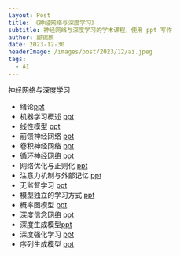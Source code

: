```yaml
---
layout: Post
title: 《神经网络与深度学习》
subtitle: 神经网络与深度学习的学术课程，使用 ppt 写作
author: 邱锡鹏
date: 2023-12-30
headerImage: /images/post/2023/12/ai.jpeg
tags:
  - AI
---
```

神经网络与深度学习

- 绪论[ppt](/ppt/2023/12/1.pptx) 
- 机器学习概述  [ppt](/ppt/2023/12/2.pptx) 
- 线性模型 [ppt](/ppt/2023/12/3.pptx)  
- 前馈神经网络 [ppt](/ppt/2023/12/4.pptx) 
- 卷积神经网络 [ppt](/ppt/2023/12/5.pptx)  
- 循环神经网络 [ppt](/ppt/2023/12/6.pptx)   
- 网络优化与正则化  [ppt](/ppt/2023/12/7.pptx)  
- 注意力机制与外部记忆 [ppt](/ppt/2023/12/8.pptx)  
- 无监督学习 [ppt](/ppt/2023/12/9.pptx) 
- 模型独立的学习方式 [ppt](/ppt/2023/12/10.pptx) 
- 概率图模型 [ppt](/ppt/2023/12/11.pptx) 
- 深度信念网络 [ppt](/ppt/2023/12/12.pptx) 
- 深度生成模型[ppt](/ppt/2023/12/13.pptx) 
- 深度强化学习  [ppt](/ppt/2023/12/14.pptx) 
- 序列生成模型 [ppt](/ppt/2023/12/15.pptx)     
